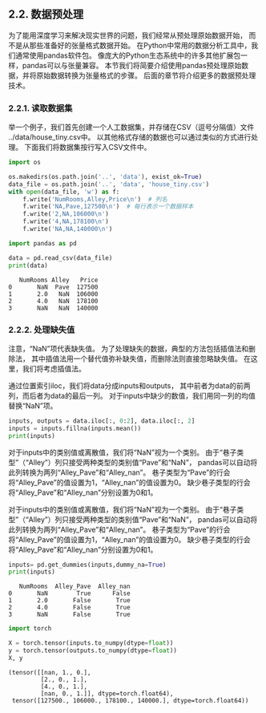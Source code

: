 ## 2.2. 数据预处理

为了能用深度学习来解决现实世界的问题，我们经常从预处理原始数据开始， 而不是从那些准备好的张量格式数据开始。 在Python中常用的数据分析工具中，我们通常使用pandas软件包。 像庞大的Python生态系统中的许多其他扩展包一样，pandas可以与张量兼容。 本节我们将简要介绍使用pandas预处理原始数据，并将原始数据转换为张量格式的步骤。 后面的章节将介绍更多的数据预处理技术。

### 2.2.1. 读取数据集
举一个例子，我们首先创建一个人工数据集，并存储在CSV（逗号分隔值）文件 ../data/house_tiny.csv中。 以其他格式存储的数据也可以通过类似的方式进行处理。 下面我们将数据集按行写入CSV文件中。


```python
import os

os.makedirs(os.path.join('..', 'data'), exist_ok=True)
data_file = os.path.join('..', 'data', 'house_tiny.csv')
with open(data_file, 'w') as f:
    f.write('NumRooms,Alley,Price\n')  # 列名
    f.write('NA,Pave,127500\n')  # 每行表示一个数据样本
    f.write('2,NA,106000\n')
    f.write('4,NA,178100\n')
    f.write('NA,NA,140000\n')
```


```python
import pandas as pd

data = pd.read_csv(data_file)
print(data)
```

       NumRooms Alley   Price
    0       NaN  Pave  127500
    1       2.0   NaN  106000
    2       4.0   NaN  178100
    3       NaN   NaN  140000


### 2.2.2. 处理缺失值
注意，“NaN”项代表缺失值。 为了处理缺失的数据，典型的方法包括插值法和删除法， 其中插值法用一个替代值弥补缺失值，而删除法则直接忽略缺失值。 在这里，我们将考虑插值法。

通过位置索引iloc，我们将data分成inputs和outputs， 其中前者为data的前两列，而后者为data的最后一列。 对于inputs中缺少的数值，我们用同一列的均值替换“NaN”项。




```python
inputs, outputs = data.iloc[:, 0:2], data.iloc[:, 2]
inputs = inputs.fillna(inputs.mean())
print(inputs)

```


对于inputs中的类别值或离散值，我们将“NaN”视为一个类别。 由于“巷子类型”（“Alley”）列只接受两种类型的类别值“Pave”和“NaN”， pandas可以自动将此列转换为两列“Alley_Pave”和“Alley_nan”。 巷子类型为“Pave”的行会将“Alley_Pave”的值设置为1，“Alley_nan”的值设置为0。 缺少巷子类型的行会将“Alley_Pave”和“Alley_nan”分别设置为0和1。

对于inputs中的类别值或离散值，我们将“NaN”视为一个类别。 由于“巷子类型”（“Alley”）列只接受两种类型的类别值“Pave”和“NaN”， pandas可以自动将此列转换为两列“Alley_Pave”和“Alley_nan”。 巷子类型为“Pave”的行会将“Alley_Pave”的值设置为1，“Alley_nan”的值设置为0。 缺少巷子类型的行会将“Alley_Pave”和“Alley_nan”分别设置为0和1。


```python
inputs= pd.get_dummies(inputs,dummy_na=True)
print(inputs)
```

       NumRooms  Alley_Pave  Alley_nan
    0       NaN        True      False
    1       2.0       False       True
    2       4.0       False       True
    3       NaN       False       True



```python
import torch

X = torch.tensor(inputs.to_numpy(dtype=float))
y = torch.tensor(outputs.to_numpy(dtype=float))
X, y
```




    (tensor([[nan, 1., 0.],
             [2., 0., 1.],
             [4., 0., 1.],
             [nan, 0., 1.]], dtype=torch.float64),
     tensor([127500., 106000., 178100., 140000.], dtype=torch.float64))

